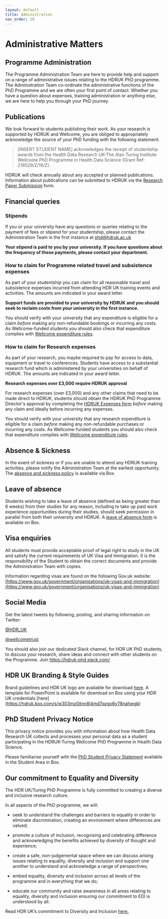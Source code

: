 ```yaml
---
layout: default
title: Administration
nav_order: 10
---
```


# Administrative Matters

## Programme Administration

The Programme Administration Team are here to provide help and support on a range of administrative issues relating to the HDRUK PhD programme. The Administration Team co-ordinate the administrative functions of the PhD Programme and we are often your first point of contact. Whether you have a question about expenses, training administration or anything else, we are here to help you through your PhD journey.

## Publications

We look forward to students publishing their work. As your research is supported by HDRUK and Wellcome, you are obliged to appropriately acknowledge the source of your PhD funding with the following statement:

>[INSERT STUDENT NAME] acknowledges the receipt of studentship awards from the Health Data Research UK-The Alan Turing Institute Wellcome PhD Programme in Health Data Science (Grant Ref: 218529/Z/19/Z).

HDRUK will check annually about any accepted or planned publications. Information about publications can be submitted to HDRUK via the [Research Paper Submission](https://hdruk.box.com/s/es1ovvkdojwlgi1jeorn8u5kdf1c68iq) form. 

## Financial queries

### Stipends

If you or your university have any questions or queries relating to the payment of fees or stipend for your studentship, please contact the Administration Team in the first instance at [phd@hdruk.ac.uk](phd@hdruk.ac.uk)

**Your stipend is paid to you by your university. If you have questions about the frequency of these payments, please contact your department.**

### How to claim for Programme related travel and subsistence expenses

As part of your studentship you can claim for all reasonable travel and subsistence expenses incurred from attending HDR UK training events and activities. The amounts are indicated in your award letter.

**Support funds are provided to your university by HDRUK and you should seek to reclaim costs from your university in the first instance.**

You should verify with your university that any expenditure is eligible for a claim *before* making any non-refundable bookings or incurring any costs. As Wellcome-funded students you should also check that expenditure complies with [Wellcome expenditure rules](https://wellcome.org/grant-funding/guidance/costs-grantholders-can-claim).

### How to claim for Research expenses

As part of your research, you maybe required to pay for access to data, equipment or travel to conferences. Students have access to a substantial research fund which is administered by your universities on behalf of HDRUK. The amounts are indicated in your award letter.

**Research expenses over £3,000 require HDRUK approval**

For research expenses (over £3,000) and any other claims that need to be made direct to HDRUK, students should obtain the HDRUK PhD Programme Director's approval by completing the [HDRUK Expenses form](https://hdruk.box.com/s/0t8q29manclim0p4887k9m1d4rk1v71u) *before* making any claim and ideally before incurring any expenses.

You should verify with your university that any research expenditure is eligible for a claim *before* making any non-refundable purchases or incurring any costs. As Wellcome-funded students you should also check that expenditure complies with [Wellcome expenditure rules](https://wellcome.org/grant-funding/guidance/costs-grantholders-can-claim).

## Absence & Sickness

In the event of sickness or if you are unable to attend any HDRUK training activities, please notify the Administration Team at the earliest opportunity. The [absence and sickness policy](https://hdruk.box.com/s/z2lguooxhftktjy314fmu5ppv2if7ske) is available via Box.

## Leave of absence

Students wishing to take a leave of absence (defined as being greater than 6 weeks) from their studies for any reason, including to take up paid work experience opportunities during their studies, should seek permission in parallel from both their university *and* HDRUK. A [leave of absence form](https://hdruk.box.com/s/yvlbp5308v1474xc0vkxtfj4ba84qofw) is available on Box.

## Visa enquiries

All students must provide acceptable proof of legal right to study in the UK and satisfy the current requirements of UK Visa and Immigration. It is the responsibility of the Student to obtain the correct documents and provide the Administration Team with copies. 

Information regarding visas are found on the following Gov.uk website: [https://www.gov.uk/government/organisations/uk-visas-and-immigration](https://www.gov.uk/government/organisations/uk-visas-and-immigration)

## Social Media

Get the latest tweets by following, posting, and sharing information on Twitter:

[@HDR_UK](https://twitter.com/HDR_UK)

[@wellcometrust](https://twitter.com/wellcometrust)

You should also join our dedicated Slack channel, for HDR UK PhD students, to discuss your research, share ideas and connect with other students on the Programme.  Join https://hdruk-phd.slack.com/

## HDR UK Branding & Style Guides

Brand guidelines and HDR UK logo are available for download [here](https://www.hdruk.ac.uk/wp-content/uploads/2019/10/HDRUK-Brand-Guidelines.pdf). A template for PowerPoint is available for download on Box using your HDR UK credentials [here] (https://hdruk.box.com/s/w303mz0jtnn8i4md7qzgo6y78nahiegb)

## PhD Student Privacy Notice

This privacy notice provides you with information about how Health Data Research UK collects and processes your personal data as a student participating in the HDRUK-Turing Wellcome PhD Programme in Health Data Science.

Please familiarise yourself with the [PhD Student Privacy Statement](https://hdruk.box.com/s/005wn1196tapwttai85wcmj29v3zkvqm) available in the Student Area in Box.

## Our commitment to Equality and Diversity

The HDR UK/Turing PhD Programme is fully committed to creating a diverse and inclusive research culture. 

In all aspects of the PhD programme, we will: 

- seek to understand the challenges and barriers to equality in order to eliminate discrimination, creating an environment where differences are valued;

- promote a culture of inclusion, recognising and celebrating difference and acknowledging the benefits achieved by diversity of thought and experience;

- create a safe, non-judgemental space where we can discuss arising issues relating to equality, diversity and inclusion and support one another to understand and acknowledge a range of perspectives;

- embed equality, diversity and inclusion across all levels of the programme and in everything that we do;

- educate our community and raise awareness in all areas relating to equality, diversity and inclusion ensuring our commitment to EDI is understood by all.

Read HDR UK’s commitment to Diversity and Inclusion [here.](https://www.hdruk.ac.uk/wp-content/uploads/2020/06/200612_DiversityInclusion-policy_FINAL-DRAFT.pdf)





